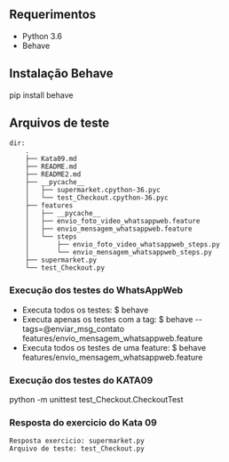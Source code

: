 ## Requerimentos
* Python 3.6
* Behave

## Instalação Behave
pip install behave

## Arquivos de teste
    dir: 
        .
        ├── Kata09.md
        ├── README.md
        ├── README2.md
        ├── __pycache__
        │   ├── supermarket.cpython-36.pyc
        │   └── test_Checkout.cpython-36.pyc
        ├── features
        │   ├── __pycache__
        │   ├── envio_foto_video_whatsappweb.feature
        │   ├── envio_mensagem_whatsappweb.feature
        │   └── steps
        │       ├── envio_foto_video_whatsappweb_steps.py
        │       └── envio_mensagem_whatsappweb_steps.py
        ├── supermarket.py
        └── test_Checkout.py 

### Execução dos testes do WhatsAppWeb   
* Executa todos os testes: 
$ behave
* Executa apenas os testes com a tag: 
$ behave --tags=@enviar_msg_contato features/envio_mensagem_whatsappweb.feature
* Executa todos os testes de uma feature:
$ behave features/envio_mensagem_whatsappweb.feature

### Execução dos testes do KATA09

python -m unittest test_Checkout.CheckoutTest

### Resposta do exercicio do Kata 09

    Resposta exercicio: supermarket.py
    Arquivo de teste: test_Checkout.py